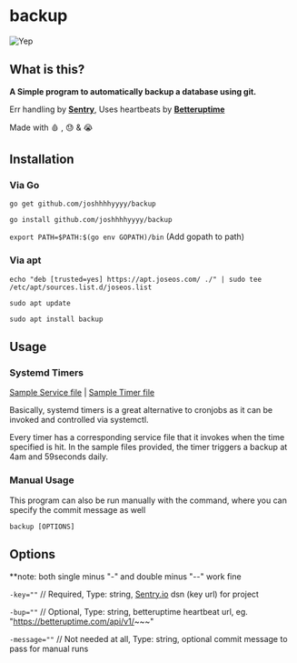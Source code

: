 # backup
![Yep](https://socialify.git.ci/joshhhhyyyy/Backup/image?descriptionEditable=backup%20a%20database%20using%20git.%20Err%20handling%20by%20Sentry%2C%20Reporting%20by%20Betteruptime.%20Made%20with%20%F0%9F%A9%B8%20%2C%20%F0%9F%98%93%20%26%20%F0%9F%98%AD&font=Source%20Code%20Pro&language=1&owner=1&pattern=Overlapping%20Hexagons&theme=Dark)

## What is this?
**A Simple program to automatically backup a database using git.**

Err handling by **[Sentry](sentry.io)**, Uses heartbeats by **[Betteruptime](https://betteruptime.com)** 

Made with 🩸 , 😓 &amp; 😭

## Installation
### Via Go
```go get github.com/joshhhhyyyy/backup```

```go install github.com/joshhhhyyyy/backup```

```export PATH=$PATH:$(go env GOPATH)/bin``` (Add gopath to path)

### Via apt
```echo "deb [trusted=yes] https://apt.joseos.com/ ./" | sudo tee /etc/apt/sources.list.d/joseos.list```

```sudo apt update```

```sudo apt install backup```

## Usage
### Systemd Timers
[Sample Service file](https://github.com/storageroom/storage/blob/main/linux/systemd/flexgit.service) | [Sample Timer file](https://github.com/storageroom/storage/blob/main/linux/systemd/flexgit.timer)

Basically, systemd timers is a great alternative to cronjobs as it can be invoked and controlled via systemctl.

Every timer has a corresponding service file that it invokes when the time specified is hit. In the sample files provided, the timer triggers a backup at 4am and 59seconds daily.

### Manual Usage
This program can also be run manually with the command, where you can specify the commit message as well

```backup [OPTIONS]```

## Options
**note: both single minus "-" and double minus "--" work fine

```-key=""``` // Required, Type: string, [Sentry.io](sentry.io) dsn (key url) for project

```-bup=""``` // Optional, Type: string, betteruptime heartbeat url, eg. "https://betteruptime.com/api/v1/~~~"

```-message=""``` // Not needed at all, Type: string, optional commit message to pass for manual runs
